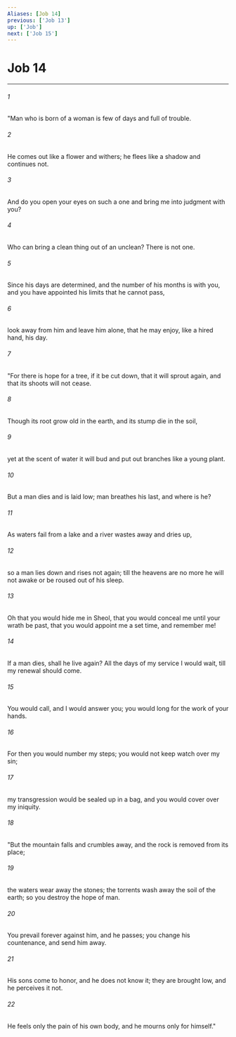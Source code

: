 ```yaml
---
Aliases: [Job 14]
previous: ['Job 13']
up: ['Job']
next: ['Job 15']
---
```

# Job 14

***

 

###### 1 
"Man who is born of a woman 
 is few of days and full of trouble. 
 
 

###### 2 
He comes out like a flower and withers; 
 he flees like a shadow and continues not. 
 
 

###### 3 
And do you open your eyes on such a one 
 and bring me into judgment with you? 
 
 

###### 4 
Who can bring a clean thing out of an unclean? 
 There is not one. 
 
 

###### 5 
Since his days are determined, 
 and the number of his months is with you, 
 and you have appointed his limits that he cannot pass, 
 
 

###### 6 
look away from him and leave him alone, 
 that he may enjoy, like a hired hand, his day.
 
 

###### 7 
"For there is hope for a tree, 
 if it be cut down, that it will sprout again, 
 and that its shoots will not cease. 
 
 

###### 8 
Though its root grow old in the earth, 
 and its stump die in the soil, 
 
 

###### 9 
yet at the scent of water it will bud 
 and put out branches like a young plant. 
 
 

###### 10 
But a man dies and is laid low; 
 man breathes his last, and where is he? 
 
 

###### 11 
As waters fail from a lake 
 and a river wastes away and dries up, 
 
 

###### 12 
so a man lies down and rises not again; 
 till the heavens are no more he will not awake 
 or be roused out of his sleep. 
 
 

###### 13 
Oh that you would hide me in Sheol, 
 that you would conceal me until your wrath be past, 
 that you would appoint me a set time, and remember me! 
 
 

###### 14 
If a man dies, shall he live again? 
 All the days of my service I would wait, 
 till my renewal should come. 
 
 

###### 15 
You would call, and I would answer you; 
 you would long for the work of your hands. 
 
 

###### 16 
For then you would number my steps; 
 you would not keep watch over my sin; 
 
 

###### 17 
my transgression would be sealed up in a bag, 
 and you would cover over my iniquity.
 
 

###### 18 
"But the mountain falls and crumbles away, 
 and the rock is removed from its place; 
 
 

###### 19 
the waters wear away the stones; 
 the torrents wash away the soil of the earth; 
 so you destroy the hope of man. 
 
 

###### 20 
You prevail forever against him, and he passes; 
 you change his countenance, and send him away. 
 
 

###### 21 
His sons come to honor, and he does not know it; 
 they are brought low, and he perceives it not. 
 
 

###### 22 
He feels only the pain of his own body, 
 and he mourns only for himself."
 
